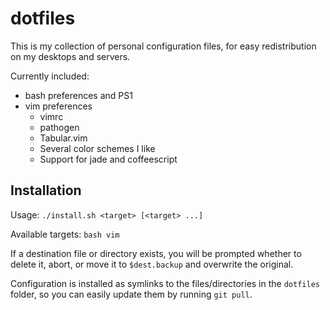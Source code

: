 # dotfiles

This is my collection of personal configuration files, for easy redistribution
on my desktops and servers.

Currently included:

  - bash preferences and PS1
  - vim preferences
      - vimrc
      - pathogen
      - Tabular.vim
      - Several color schemes I like
      - Support for jade and coffeescript

## Installation

Usage: `./install.sh <target> [<target> ...]`

Available targets: `bash vim`

If a destination file or directory exists, you will be prompted whether to
delete it, abort, or move it to `$dest.backup` and overwrite the original.

Configuration is installed as symlinks to the files/directories in the
`dotfiles` folder, so you can easily update them by running `git pull`.
